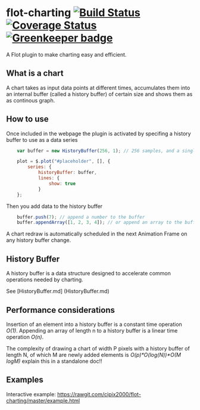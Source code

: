 # flot-charting [![Build Status](https://travis-ci.org/ni-kismet/flot-charting.svg?branch=master)](https://travis-ci.org/ni-kismet/flot-charting) [![Coverage Status](https://coveralls.io/repos/github/ni-kismet/flot-charting/badge.svg)](https://coveralls.io/github/ni-kismet/flot-charting) [![Greenkeeper badge](https://badges.greenkeeper.io/ni-kismet/flot-charting.svg)](https://greenkeeper.io/)


A Flot plugin to make charting easy and efficient.

What is a chart
---------------

A chart takes as input data points at different times, accumulates them into an internal buffer (called a history buffer) of certain size and shows them as as continous graph.

How to use
----------

Once included in the webpage the plugin is activated by specifing a history buffer to use as a data series

```javascript
    var buffer = new HistoryBuffer(256, 1); // 256 samples, and a single data serie.

    plot = $.plot("#placeholder", [], {
        series: {
            historyBuffer: buffer,
            lines: {
                show: true
            }
    };
```

Then you add data to the history buffer

```javascript
    buffer.push(7); // append a number to the buffer
    buffer.appendArray([1, 2, 3, 4]); // or append an array to the buffer
```

A chart redraw is automatically scheduled in the next Animation Frame on any history buffer change.

History Buffer
--------------

A history buffer is a data structure designed to accelerate common operations needed by charting.

See [HistoryBuffer.md] (HistoryBuffer.md)

Performance considerations
--------------------------

Insertion of an element into a history buffer is a constant time operation _O(1)_.
Appending an array of length n to a history buffer is a linear time operation _O(n)_.

The complexity of drawing a chart of width P pixels with a history buffer of length N, of which M are newly added elements is _O(p)*O(log(N))*O(M logM)_  explain this in a standalone doc!!

Examples
------------------

Interactive example: https://rawgit.com/cipix2000/flot-charting/master/example.html
